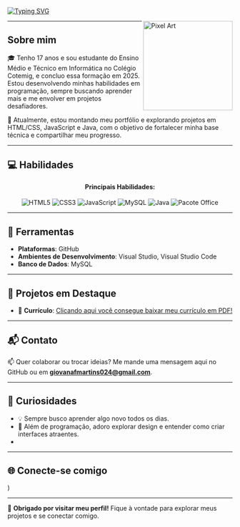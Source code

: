 [![Typing SVG](https://readme-typing-svg.demolab.com?font=Fira+Code&pause=1000&color=6793F7&width=435&lines=Olá!%2C+Eu+Sou+Giovana+Faria.;Bem+Vindo(a)+ao+meu+perfil+no+GitHub!+)](https://git.io/typing-svg)

<img src="https://media.giphy.com/media/l3V0megwbBeETMgZa/giphy.gif?cid=790b7611v7gt4o42oew83auylfzugw4yl3kd4xt17ywx1t76&ep=v1_gifs_search&rid=giphy.gif&ct=g" alt="Pixel Art" align="right" width="200">


---

## Sobre mim
🎓 Tenho 17 anos e sou estudante do Ensino Médio e Técnico em Informática no Colégio Cotemig, e concluo essa formação em 2025. Estou desenvolvendo minhas habilidades em programação, sempre buscando aprender mais e me envolver em projetos desafiadores.

🌱 Atualmente, estou montando meu portfólio e explorando projetos em HTML/CSS, JavaScript e Java, com o objetivo de fortalecer minha base técnica e compartilhar meu progresso.

---

## 💻 Habilidades

<div align="center">
  <h4>Principais Habilidades:</h4>
  <img src="https://img.shields.io/badge/HTML5-%23E34F26.svg?&style=for-the-badge&logo=html5&logoColor=white" alt="HTML5"/>
  <img src="https://img.shields.io/badge/CSS3-%231572B6.svg?&style=for-the-badge&logo=css3&logoColor=white" alt="CSS3"/>
  <img src="https://img.shields.io/badge/JavaScript-%23323330.svg?&style=for-the-badge&logo=javascript&logoColor=%23F7DF1E" alt="JavaScript"/>
  <img src="https://img.shields.io/badge/MySQL-%2300f.svg?&style=for-the-badge&logo=mysql&logoColor=white" alt="MySQL"/>
  <img src="https://img.shields.io/badge/Java-%23ED8B00.svg?&style=for-the-badge&logo=java&logoColor=white" alt="Java"/>
  <img src="https://img.shields.io/badge/Office-%230A66C2.svg?&style=for-the-badge&logo=microsoft-office&logoColor=white" alt="Pacote Office"/>
</div>




---

## 🔧 Ferramentas
- **Plataformas**: GitHub
- **Ambientes de Desenvolvimento**: Visual Studio, Visual Studio Code
- **Banco de Dados**: MySQL

---

## 🚀 Projetos em Destaque
- 📄 **Currículo**: [Clicando aqui você consegue baixar meu currículo em PDF!]()

---

## 📬 Contato
📫 Quer colaborar ou trocar ideias? Me mande uma mensagem aqui no GitHub ou em **[giovanafmartins024@gmail.com](mailto:giovanafamrtins024@gmail.com)**.

---

## 🔎 Curiosidades
- 💡 Sempre busco aprender algo novo todos os dias.
- 📘 Além de programação, adoro explorar design e entender como criar interfaces atraentes.
- 

---

## 🌐 Conecte-se comigo
)

---

🎉 **Obrigado por visitar meu perfil!** Fique à vontade para explorar meus projetos e se conectar comigo.

</td>
</tr>
</table>
